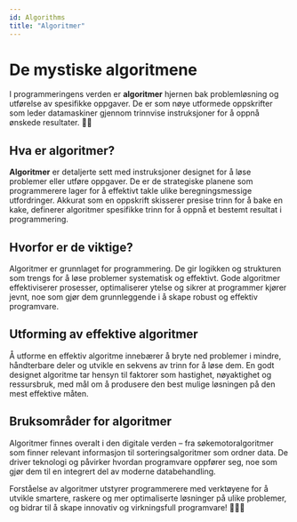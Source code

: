 ```yaml
---
id: Algorithms
title: "Algoritmer" 
---
```


# De mystiske algoritmene

I programmeringens verden er **algoritmer** hjernen bak problemløsning og utførelse av spesifikke oppgaver. De er som nøye utformede oppskrifter som leder datamaskiner gjennom trinnvise instruksjoner for å oppnå ønskede resultater. 🧩💡

## Hva er algoritmer?

**Algoritmer** er detaljerte sett med instruksjoner designet for å løse problemer eller utføre oppgaver. De er de strategiske planene som programmerere lager for å effektivt takle ulike beregningsmessige utfordringer. Akkurat som en oppskrift skisserer presise trinn for å bake en kake, definerer algoritmer spesifikke trinn for å oppnå et bestemt resultat i programmering.

## Hvorfor er de viktige?

Algoritmer er grunnlaget for programmering. De gir logikken og strukturen som trengs for å løse problemer systematisk og effektivt. Gode algoritmer effektiviserer prosesser, optimaliserer ytelse og sikrer at programmer kjører jevnt, noe som gjør dem grunnleggende i å skape robust og effektiv programvare.

## Utforming av effektive algoritmer

Å utforme en effektiv algoritme innebærer å bryte ned problemer i mindre, håndterbare deler og utvikle en sekvens av trinn for å løse dem. En godt designet algoritme tar hensyn til faktorer som hastighet, nøyaktighet og ressursbruk, med mål om å produsere den best mulige løsningen på den mest effektive måten.

## Bruksområder for algoritmer

Algoritmer finnes overalt i den digitale verden – fra søkemotoralgoritmer som finner relevant informasjon til sorteringsalgoritmer som ordner data. De driver teknologi og påvirker hvordan programvare oppfører seg, noe som gjør dem til en integrert del av moderne databehandling.

Forståelse av algoritmer utstyrer programmerere med verktøyene for å utvikle smartere, raskere og mer optimaliserte løsninger på ulike problemer, og bidrar til å skape innovativ og virkningsfull programvare! 🚀👩‍💻